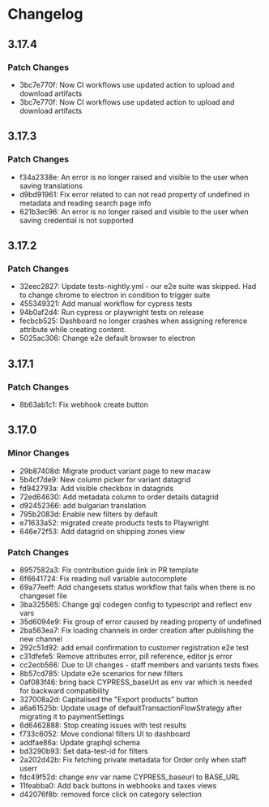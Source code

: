 # Changelog

## 3.17.4

### Patch Changes

- 3bc7e770f: Now CI workflows use updated action to upload and download artifacts
- 3bc7e770f: Now CI workflows use updated action to upload and download artifacts

## 3.17.3

### Patch Changes

- f34a2338e: An error is no longer raised and visible to the user when saving translations
- d9bd91961: Fix error related to can not read property of undefined in metadata and reading search page info
- 621b3ec96: An error is no longer raised and visible to the user when saving credential is not supported

## 3.17.2

### Patch Changes

- 32eec2827: Update tests-nightly.yml - our e2e suite was skipped. Had to change chrome to electron in condition to trigger suite
- 455349321: Add manual workflow for cypress tests
- 94b0af2d4: Run cypress or playwright tests on release
- fecbcb525: Dashboard no longer crashes when assigning reference attribute while creating content.
- 5025ac306: Change e2e default browser to electron

## 3.17.1

### Patch Changes

- 8b63ab1c1: Fix webhook create button

## 3.17.0

### Minor Changes

- 29b87408d: Migrate product variant page to new macaw
- 5b4cf7de9: New column picker for variant datagrid
- fd942793a: Add visible checkbox in datagrids
- 72ed64630: Add metadata column to order details datagrid
- d92452366: add bulgarian translation
- 795b2083d: Enable new filters by default
- e71633a52: migrated create products tests to Playwright
- 646e72f53: Add datagrid on shipping zones view

### Patch Changes

- 8957582a3: Fix contribution guide link in PR template
- 6f6641724: Fix reading null variable autocomplete
- 69a77eeff: Add changesets status workflow that fails when there is no changeset file
- 3ba325565: Change gql codegen config to typescript and reflect env vars
- 35d6094e9: Fix group of error caused by reading property of undefined
- 2ba563ea7: Fix loading channels in order creation after publishing the new channel
- 292c51d92: add email confirmation to customer registration e2e test
- c31dfefe5: Remove attributes error, pill reference, editor js error
- cc2ecb566: Due to UI changes - staff members and variants tests fixes
- 8b57cd785: Update e2e scenarios for new filters
- 0af083f46: bring back CYPRESS_baseUrl as env var which is needed for backward compatibility
- 327008a2d: Capitalised the "Export products" button
- a6a61525b: Update usage of defaultTransactionFlowStrategy after migrating it to paymentSettings
- 6d6462888: Stop creating issues with test results
- f733c6052: Move condional filters UI to dashboard
- addfae86a: Update graphql schema
- bd3290b93: Set data-test-id for filters
- 2a202d42b: Fix fetching private metadata for Order only when staff userr
- fdc49f52d: change env var name CYPRESS_baseurl to BASE_URL
- 11feabba0: Add back buttons in webhooks and taxes views
- d42076f8b: removed force click on category selection
